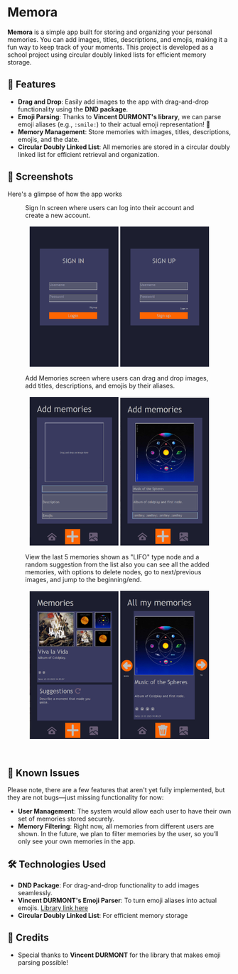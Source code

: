 <h1>Memora</h1>

  <p><strong>Memora</strong> is a simple app built for storing and organizing your personal memories. You can add images, titles, descriptions, and emojis, making it a fun way to keep track of your moments. This project is developed as a school project using circular doubly linked lists for efficient memory storage.</p>

  <h2>🚀 Features</h2>
  <ul>
    <li><strong>Drag and Drop</strong>: Easily add images to the app with drag-and-drop functionality using the <strong>DND package</strong>.</li>
    <li><strong>Emoji Parsing</strong>: Thanks to <strong>Vincent DURMONT's library</strong>, we can parse emoji aliases (e.g., <code>:smile:</code>) to their actual emoji representation! 🎉</li>
    <li><strong>Memory Management</strong>: Store memories with images, titles, descriptions, emojis, and the date.</li>
    <li><strong>Circular Doubly Linked List</strong>: All memories are stored in a circular doubly linked list for efficient retrieval and organization.</li>
  </ul>

   <h2>📸 Screenshots</h2>
  <p>Here's a glimpse of how the app works</p>

  <!-- Sign In and sign Up Screenshot -->
  <figure>
    <figcaption>Sign In screen where users can log into their account and create a new account.</figcaption>
    <br>
    <div align="center">
      <img src="Screenshots/signIn_SS.png" alt="Sign In screen" width="200" />
      <img src="Screenshots/signUp_SS.png" alt="Sign Up screen" width="200" />
    </div>
  </figure>

  <!-- Add Memories Screenshots -->
  <figure>
    <figcaption>Add Memories screen where users can drag and drop images, add titles, descriptions, and emojis by their aliases.</figcaption>
    <br>
    <div align="center">
      <img src="Screenshots/addMemories_SS.png" alt="Add Memories screen 1" width="200" />
      <img src="Screenshots/addMemories_SS_2.png" alt="Add Memories screen 2" width="200" />
    </div>
  </figure>

  <!-- Memories Screen (Last 5 Nodes) and All Memories -->
  <figure>
    <figcaption>View the last 5 memories shown as "LIFO" type node and a random suggestion from the list also you can see all the added memories, with options to delete nodes, go to next/previous images, and jump to the beginning/end.</figcaption>
    <br>
    <div align="center">
    <img src="Screenshots/memories_SS.png" alt="Last 5 nodes" width="200" />
    <img src="Screenshots/allMemories_SS.png" alt="All Memories screen" width="200" />
    </div>
  </figure>

  <br>

  <h2>🐞 Known Issues</h2>
  <p>Please note, there are a few features that aren't yet fully implemented, but they are not bugs—just missing functionality for now:</p>
  <ul>
    <li><strong>User Management</strong>: The system would allow each user to have their own set of memories stored securely.</li>
    <li><strong>Memory Filtering</strong>: Right now, all memories from different users are shown. In the future, we plan to filter memories by the user, so you’ll only see your own memories in the app.</li>
  </ul>

  <h2>🛠️ Technologies Used</h2>
  <ul>
    <li><strong>DND Package</strong>: For drag-and-drop functionality to add images seamlessly.</li>
    <li><strong>Vincent DURMONT's Emoji Parser</strong>: To turn emoji aliases into actual emojis. <a href="https://github.com/vdurmont/emoji-java">Library link here</a></li>
    <li><strong>Circular Doubly Linked List</strong>: For efficient memory storage</li>
  </ul>

  <h2>🙌 Credits</h2>
  <ul>
    <li>Special thanks to <strong>Vincent DURMONT</strong> for the library that makes emoji parsing possible!</li>
  </ul>
